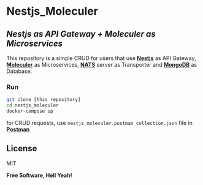 # Nestjs_Moleculer
## _Nestjs as API Gateway + Moleculer as Microservices_

This repository is a simple CRUD for users that use **[Nestjs]** as API Gateway, **[Moleculer]** as Microservices, **[NATS]** server as Transporter and **[MongoDB]** as Database.

### Run

```sh
git clone [this repository]
cd nestjs_moleculer
docker-compose up
```
for CRUD requests, use `nestjs_moleculer.postman_collection.json` file in **[Postman]**

## License

MIT

**Free Software, Hell Yeah!**

[//]: # (These are reference links used in the body of this note and get stripped out when the markdown processor does its job. There is no need to format nicely because it shouldn't be seen. Thanks SO - http://stackoverflow.com/questions/4823468/store-comments-in-markdown-syntax)

   [nestjs]: <https://nestjs.com/>
   [moleculer]: <https://moleculer.services/>
   [nats]: <https://nats.io/>
   [mongodb]: <https://www.mongodb.com/>
   [postman]: <https://www.postman.com/>
   
